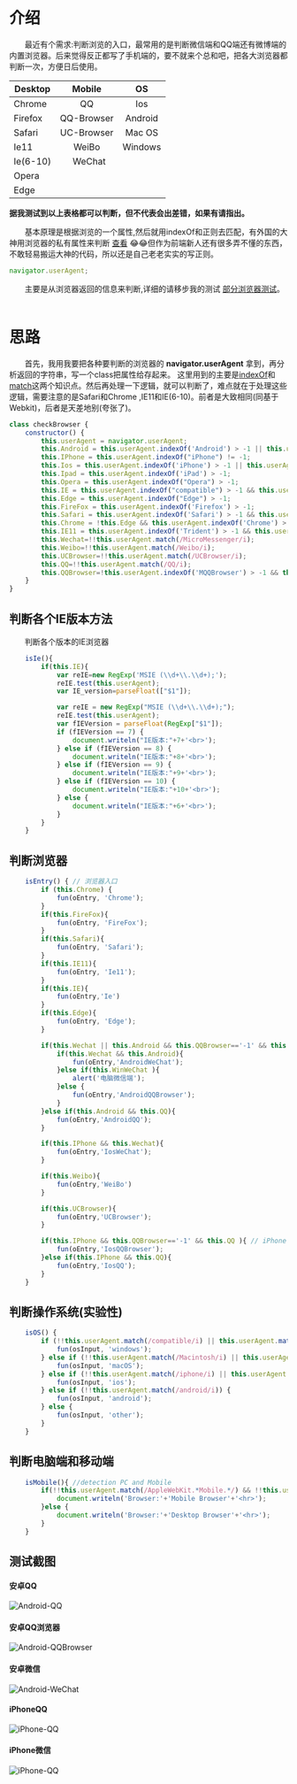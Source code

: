 # 介绍

&emsp;&emsp;最近有个需求:判断浏览的入口，最常用的是判断微信端和QQ端还有微博端的内置浏览器。后来觉得反正都写了手机端的，要不就来个总和吧，把各大浏览器都判断一次，方便日后使用。  

| Desktop   | Mobile        |	OS	|
| ----------|:-------------:|:----------:|
| Chrome    | QQ 			|  Ios			|          
| Firefox   | QQ-Browser    |	Android		|
| Safari	|  UC-Browser      |	Mac OS		|
| Ie11      | WeiBo 		|	Windows	|
| Ie(6-10)  |   WeChat	|		|
| Opera	 	|				 |			|
| Edge      |	 			|

__据我测试到以上表格都可以判断，但不代表会出差错，如果有请指出。__

&emsp;&emsp;基本原理是根据浏览的一个属性,然后就用indexOf和正则去匹配，有外国的大神用浏览器的私有属性来判断 [查看](https://stackoverflow.com/questions/9847580/how-to-detect-safari-chrome-ie-firefox-and-opera-browser) :joy::joy:但作为前端新人还有很多弄不懂的东西，不敢轻易搬运大神的代码，所以还是自己老老实实的写正则。

```JavaScript
navigator.userAgent;  
```
&emsp;&emsp;主要是从浏览器返回的信息来判断,详细的请移步我的测试 [部分浏览器测试](./Browser-test.txt)。  
# 思路

&emsp;&emsp;首先，我用我要把各种要判断的浏览器的 __navigator.userAgent__ 拿到，再分析返回的字符串，写一个class把属性给存起来。
这里用到的主要是[indexOf](https://developer.mozilla.org/zh-CN/docs/Web/JavaScript/Reference/Global_Objects/String/indexOf)和[match](https://developer.mozilla.org/zh-CN/docs/Web/JavaScript/Reference/Global_Objects/Symbol/match)这两个知识点。然后再处理一下逻辑，就可以判断了，难点就在于处理这些逻辑，需要注意的是Safari和Chrome ,IE11和IE(6-10)。前者是大致相同(同基于Webkit)，后者是天差地别(夸张了)。

```JavaScript
class checkBrowser {
    constructor() {
        this.userAgent = navigator.userAgent;
        this.Android = this.userAgent.indexOf('Android') > -1 || this.userAgent.indexOf('Linux') > -1;
        this.IPhone = this.userAgent.indexOf("iPhone") != -1;
        this.Ios = this.userAgent.indexOf('iPhone') > -1 || this.userAgent.indexOf('Mac') > -1;
        this.Ipad = this.userAgent.indexOf('iPad') > -1;
        this.Opera = this.userAgent.indexOf("Opera") > -1;
        this.IE = this.userAgent.indexOf("compatible") > -1 && this.userAgent.indexOf('MSIE') > -1 && !this.Opera;
        this.Edge = this.userAgent.indexOf("Edge") > -1;
        this.FireFox = this.userAgent.indexOf('Firefox') > -1;
        this.Safari = this.userAgent.indexOf('Safari') > -1 && this.userAgent.indexOf('Chrome') == -1;
        this.Chrome = !this.Edge && this.userAgent.indexOf('Chrome') > -1 && this.userAgent.indexOf('Safari') > -1;
        this.IE11 = this.userAgent.indexOf('Trident') > -1 && this.userAgent.indexOf('rv:11.0') > -1;
        this.Wechat=!!this.userAgent.match(/MicroMessenger/i);
        this.Weibo=!!this.userAgent.match(/Weibo/i);
        this.UCBrowser=!!this.userAgent.match(/UCBrowser/i);
        this.QQ=!!this.userAgent.match(/QQ/i);
        this.QQBrowser=!this.userAgent.indexOf('MQQBrowser') > -1 && this.userAgent.indexOf('QQ/');
    }
}
````
## 判断各个IE版本方法 

&emsp;&emsp;判断各个版本的IE浏览器  
```JavaScript
    isIe(){
        if(this.IE){
            var reIE=new RegExp('MSIE (\\d+\\.\\d+);');
            reIE.test(this.userAgent);
            var IE_version=parseFloat(["$1"]);

            var reIE = new RegExp("MSIE (\\d+\\.\\d+);");
            reIE.test(this.userAgent);
            var fIEVersion = parseFloat(RegExp["$1"]);
            if (fIEVersion == 7) {
                document.writeln("IE版本:"+7+'<br>');
            } else if (fIEVersion == 8) {
                document.writeln("IE版本:"+8+'<br>');
            } else if (fIEVersion == 9) {
                document.writeln("IE版本:"+9+'<br>');
            } else if (fIEVersion == 10) {
                document.writeln("IE版本:"+10+'<br>');
            } else {
                document.writeln("IE版本:"+6+'<br>');
            }
        }
    }
```

## 判断浏览器  
```JavaScript
    isEntry() { // 浏览器入口
        if (this.Chrome) {
            fun(oEntry, 'Chrome');
        }
        if(this.FireFox){
            fun(oEntry, 'FireFox');
        }
        if(this.Safari){
            fun(oEntry, 'Safari');
        }
        if(this.IE11){
            fun(oEntry, 'Ie11');
        }
        if(this.IE){
            fun(oEntry,'Ie')
        }
        if(this.Edge){
            fun(oEntry, 'Edge');
        }

        if(this.Wechat || this.Android && this.QQBrowser=='-1' && this.QQ){ // 判断安卓 QQ内置 或者 QQ浏览器  微信X5内核
            if(this.Wechat && this.Android){
                fun(oEntry,'AndroidWeChat');
            }else if(this.WinWeChat ){
                alert('电脑微信端');
            }else {
                fun(oEntry,'AndroidQQBrowser');
            }
        }else if(this.Android && this.QQ){
            fun(oEntry,'AndroidQQ');
        }

        if(this.IPhone && this.Wechat){
            fun(oEntry,'IosWeChat');
        }

        if(this.Weibo){
            fun(oEntry,'WeiBo')
        }

        if(this.UCBrowser){
            fun(oEntry,'UCBrowser');
        }

        if(this.IPhone && this.QQBrowser=='-1' && this.QQ ){ // iPhone QQ内置 或 QQ浏览器
            fun(oEntry,'IosQQBrowser');
        }else if(this.IPhone && this.QQ){
            fun(oEntry,'IosQQ');
        }
    }
```
## 判断操作系统(实验性)
```JavaScript
    isOS() {
        if (!!this.userAgent.match(/compatible/i) || this.userAgent.match(/Windows/i)) {
            fun(osInput, 'windows');
        } else if (!!this.userAgent.match(/Macintosh/i) || this.userAgent.match(/MacIntel/i)) { 
            fun(osInput, 'macOS');
        } else if (!!this.userAgent.match(/iphone/i) || this.userAgent.match(/Ipad/i)) {
            fun(osInput, 'ios');
        } else if (!!this.userAgent.match(/android/i)) {
            fun(osInput, 'android');
        } else {
            fun(osInput, 'other');
        }
    }
```
## 判断电脑端和移动端
```JavaScript
    isMobile(){ //detection PC and Mobile
        if(!!this.userAgent.match(/AppleWebKit.*Mobile.*/) && !!this.userAgent.match(/AppleWebKit/)){
            document.writeln('Browser:'+'Mobile Browser'+'<hr>');
        }else {
            document.writeln('Browser:'+'Desktop Browser'+'<hr>');
        }
    }
```
## 测试截图
#### 安卓QQ
![Android-QQ](./img/Android-QQ.png)
#### 安卓QQ浏览器
![Android-QQBrowser](./img/Android-QQBrowser.png)
#### 安卓微信
![Android-WeChat](./img/Android-WeChat.png)
#### iPhoneQQ
![iPhone-QQ](./img/iPhone-QQ.PNG)
#### iPhone微信
![iPhone-QQ](./img/iPhone-WeChat.PNG)












